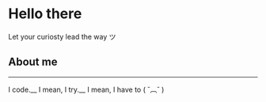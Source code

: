 # Hello there

Let your curiosty lead the way ツ

## About me
----
I code.__
I mean, I try.__ 
I mean, I have to ( ˘︹˘ )

